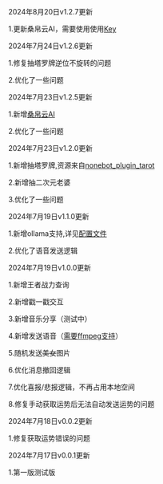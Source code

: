 2024年8月20日v1.2.7更新

1.更新桑帛云AI，需要使用使用[Key](https://apii.lolimi.cn)

2024年7月24日v1.2.6更新

1.修复抽塔罗牌逆位不旋转的问题

2.优化了一些问题

2024年7月23日v1.2.5更新

1.新增[桑帛云AI](https://api.lolimi.cn/)

2.优化了一些问题

2024年7月23日v1.2.0更新

1.新增抽塔罗牌,资源来自[nonebot_plugin_tarot](https://github.com/MinatoAquaCrews/nonebot_plugin_tarot)

2.新增抽二次元老婆

3.优化了一些问题

2024年7月19日v1.1.0更新

1.新增ollama支持,详见[配置文件](CONFIG.md)

2.优化了语音发送逻辑

2024年7月19日v1.0.0更新

1.新增王者战力查询

2.新增戳一戳交互

3.新增音乐分享（测试中）

4.新增发送语音（[需要ffmpeg支持](https://napneko.github.io/zh-CN/guide/faq#:~:text=%E6%89%8B%E5%8A%A8%E9%85%8D%E7%BD%AE%20ffmpeg%20%E8%B7%AF%E5%BE%84)）

5.随机发送~~美女~~图片

6.优化消息撤回逻辑

7.优化喜报/悲报逻辑，不再占用本地空间

8.修复手动获取运势后无法自动发送运势的问题

2024年7月18日v0.0.2更新

1.修复获取运势错误的问题

2024年7月17日v0.0.1更新

1.第一版测试版
